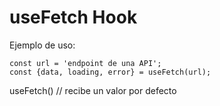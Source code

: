 # useFetch Hook

Ejemplo de uso:

```
const url = 'endpoint de una API';
const {data, loading, error} = useFetch(url);

```

useFetch() // recibe un valor por defecto